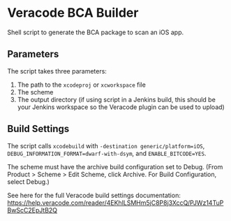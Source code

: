 # Veracode BCA Builder
Shell script to generate the BCA package to scan an iOS app.

## Parameters
The script takes three parameters:
1. The path to the `xcodeproj` or `xcworkspace` file
2. The scheme
3. The output directory (if using script in a Jenkins build, this should be your Jenkins workspace so the Veracode plugin can be used to upload)

## Build Settings
The script calls `xcodebuild` with `-destination generic/platform=iOS`, `DEBUG_INFORMATION_FORMAT=dwarf-with-dsym`, and `ENABLE_BITCODE=YES`.

The scheme must have the archive build configuration set to Debug. (From Product > Scheme > Edit Scheme, click Archive.
For Build Configuration, select Debug.)

See here for the full Veracode build settings documentation: https://help.veracode.com/reader/4EKhlLSMHm5jC8P8j3XccQ/PJWz14TuPBwScC2EpJtB2Q



